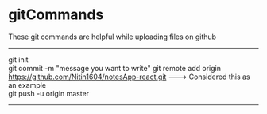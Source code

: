 # gitCommands                                                                                                                                                                 
These git commands are helpful while uploading files on github 
___________________________________________________________________________________________________________ 
git init  
git commit -m "message you want to write" 
git remote add origin https://github.com/Nitin1604/notesApp-react.git ---> Considered this as an example  
git push -u origin master   
____________________________________________________________________________________________________________

